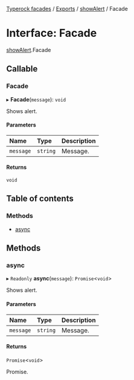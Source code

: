 [Typerock facades](../index.md) / [Exports](../modules.md) / [showAlert](../modules/showAlert.md) / Facade

# Interface: Facade

[showAlert](../modules/showAlert.md).Facade

## Callable

### Facade

▸ **Facade**(`message`): `void`

Shows alert.

#### Parameters

| Name | Type | Description |
| :------ | :------ | :------ |
| `message` | `string` | Message. |

#### Returns

`void`

## Table of contents

### Methods

- [async](showAlert.Facade.md#async)

## Methods

### async

▸ `Readonly` **async**(`message`): `Promise`<`void`\>

Shows alert.

#### Parameters

| Name | Type | Description |
| :------ | :------ | :------ |
| `message` | `string` | Message. |

#### Returns

`Promise`<`void`\>

Promise.
